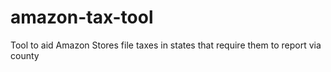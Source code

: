 # amazon-tax-tool
Tool to aid Amazon Stores file taxes in states that require them to report via county
